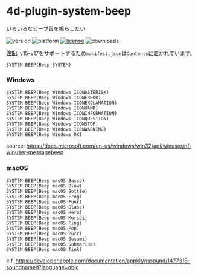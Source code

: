 # 4d-plugin-system-beep
いろいろなビープ音を鳴らしたい

![version](https://img.shields.io/badge/version-15%2B-D74635)
![platform](https://img.shields.io/static/v1?label=platform&message=mac-intel%20|%20mac-arm%20|%20win-32%20|%20win-64&color=blue)
[![license](https://img.shields.io/github/license/miyako/4d-plugin-system-beep)](LICENSE)
![downloads](https://img.shields.io/github/downloads/miyako/4d-plugin-system-beep/total)

**注記**: v15-v17をサポートするため`manifest.json`は`Contents`に置かれています。

```4d
SYSTEM BEEP(Beep SYSTEM)
```

### Windows

```4d
SYSTEM BEEP(Beep Windows ICONASTERISK)
SYSTEM BEEP(Beep Windows ICONERROR)
SYSTEM BEEP(Beep Windows ICONEXCLAMATION)
SYSTEM BEEP(Beep Windows ICONHAND)
SYSTEM BEEP(Beep Windows ICONINFORMATION)
SYSTEM BEEP(Beep Windows ICONQUESTION)
SYSTEM BEEP(Beep Windows ICONSTOP)
SYSTEM BEEP(Beep Windows ICONWARNING)
SYSTEM BEEP(Beep Windows OK)
```

source: https://docs.microsoft.com/en-us/windows/win32/api/winuser/nf-winuser-messagebeep

### macOS

```4d
SYSTEM BEEP(Beep macOS Basso)
SYSTEM BEEP(Beep macOS Blow)
SYSTEM BEEP(Beep macOS Bottle)
SYSTEM BEEP(Beep macOS Frog)
SYSTEM BEEP(Beep macOS Funk)
SYSTEM BEEP(Beep macOS Glass)
SYSTEM BEEP(Beep macOS Hero)
SYSTEM BEEP(Beep macOS Morsei)
SYSTEM BEEP(Beep macOS Ping)
SYSTEM BEEP(Beep macOS Pop)
SYSTEM BEEP(Beep macOS Purr)
SYSTEM BEEP(Beep macOS Sosumi)
SYSTEM BEEP(Beep macOS Submarine)
SYSTEM BEEP(Beep macOS Tink)
```

c.f. https://developer.apple.com/documentation/appkit/nssound/1477318-soundnamed?language=objc
